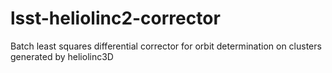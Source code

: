 # lsst-heliolinc2-corrector
Batch least squares differential corrector for orbit determination on clusters generated by heliolinc3D
